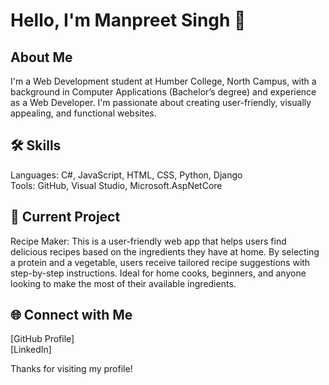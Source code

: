 # Hello, I'm Manpreet Singh 👋 
## About Me <br/>
I'm a Web Development student at Humber College, North Campus, with a background in Computer Applications (Bachelor’s degree) and experience as a Web Developer. I'm passionate about creating user-friendly, visually appealing, and functional websites.<br/>

## 🛠 Skills<br/>
Languages: C#, JavaScript, HTML, CSS, Python, Django<br/>
Tools: GitHub, Visual Studio, Microsoft.AspNetCore<br/>

## 🚀 Current Project<br/>
Recipe Maker: This is a user-friendly web app that helps users find delicious recipes based on the ingredients they have at home. By selecting a protein and a vegetable, users receive tailored recipe suggestions with step-by-step instructions. Ideal for home cooks, beginners, and anyone looking to make the most of their available ingredients.<br/>
     
## 🌐 Connect with Me<br/>
[GitHub Profile]<br/>
[LinkedIn]<br/>

Thanks for visiting my profile!<br/>

<!--
**manpreet-2001/manpreet-2001** is a ✨ _special_ ✨ repository because its `README.md` (this file) appears on your GitHub profile.

Here are some ideas to get you started:

- 🔭 I’m currently working on ...
- 🌱 I’m currently learning ...
- 👯 I’m looking to collaborate on ...
- 🤔 I’m looking for help with ...
- 💬 Ask me about ...
- 📫 How to reach me: ...
- 😄 Pronouns: ...
- ⚡ Fun fact: ...
-->
